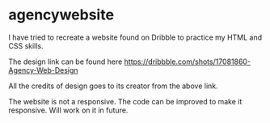 # agencywebsite
I have tried to recreate a website found on Dribble to practice my HTML and CSS skills.

The design link can be found here https://dribbble.com/shots/17081860-Agency-Web-Design

All the credits of design goes to its creator from the above link.

The website is not a responsive. The code can be improved to make it responsive. Will work on it in future.
